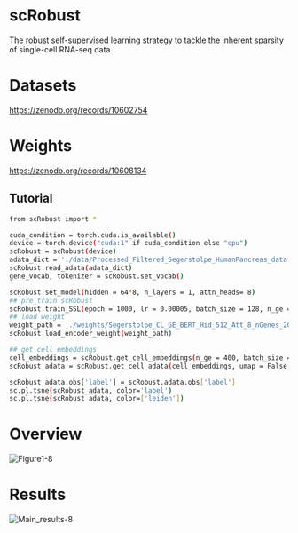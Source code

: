 # scRobust
The robust self-supervised learning strategy to tackle the inherent sparsity of single-cell RNA-seq data

# Datasets
https://zenodo.org/records/10602754

# Weights
https://zenodo.org/records/10608134

## Tutorial
```sh
from scRobust import *

cuda_condition = torch.cuda.is_available()
device = torch.device("cuda:1" if cuda_condition else "cpu")
scRobust = scRobust(device)
adata_dict = './data/Processed_Filtered_Segerstolpe_HumanPancreas_data.h5ad'
scRobust.read_adata(adata_dict)
gene_vocab, tokenizer = scRobust.set_vocab()

scRobust.set_model(hidden = 64*8, n_layers = 1, attn_heads= 8)
## pre_train scRobust
scRobust.train_SSL(epoch = 1000, lr = 0.00005, batch_size = 128, n_ge = 250, save_path = './weights/')
## load weight
weight_path = './weights/Segerstolpe_CL_GE_BERT_Hid_512_Att_8_nGenes_200_ly_1_bt_128_encoder.pt'
scRobust.load_encoder_weight(weight_path)

## get cell embeddings
cell_embeddings = scRobust.get_cell_embeddings(n_ge = 400, batch_size = 64)
scRobust_adata = scRobust.get_cell_adata(cell_embeddings, umap = False, tsne = True, leiden = True, n_comps = 50, n_neighbors=10, n_pcs=50)

scRobust_adata.obs['label'] = scRobust.adata.obs['label']
sc.pl.tsne(scRobust_adata, color='label')
sc.pl.tsne(scRobust_adata, color=['leiden'])
```

# Overview
![Figure1-8](https://github.com/DMCB-GIST/scRobust/assets/31497898/2ec9e5cc-177a-454f-8ce2-6dbdf89b83cb)

# Results
![Main_results-8](https://github.com/DMCB-GIST/scRobust/assets/31497898/a736e655-ca70-4d75-b35a-ad43e27efcaa)
